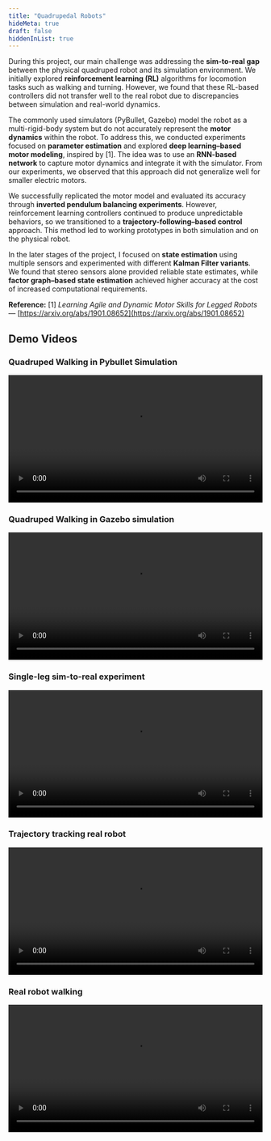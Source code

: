 ```yaml
---
title: "Quadrupedal Robots"
hideMeta: true
draft: false
hiddenInList: true
---
```


During this project, our main challenge was addressing the **sim-to-real gap** between the physical quadruped robot and its simulation environment. We initially explored **reinforcement learning (RL)** algorithms for locomotion tasks such as walking and turning. However, we found that these RL-based controllers did not transfer well to the real robot due to discrepancies between simulation and real-world dynamics.

The commonly used simulators (PyBullet, Gazebo) model the robot as a multi-rigid-body system but do not accurately represent the **motor dynamics** within the robot. To address this, we conducted experiments focused on **parameter estimation** and explored **deep learning–based motor modeling**, inspired by [1]. The idea was to use an **RNN-based network** to capture motor dynamics and integrate it with the simulator. From our experiments, we observed that this approach did not generalize well for smaller electric motors.

We successfully replicated the motor model and evaluated its accuracy through **inverted pendulum balancing experiments**. However, reinforcement learning controllers continued to produce unpredictable behaviors, so we transitioned to a **trajectory-following–based control** approach. This method led to working prototypes in both simulation and on the physical robot.

In the later stages of the project, I focused on **state estimation** using multiple sensors and experimented with different **Kalman Filter variants**. We found that stereo sensors alone provided reliable state estimates, while **factor graph–based state estimation** achieved higher accuracy at the cost of increased computational requirements.


**Reference:**
[1] _Learning Agile and Dynamic Motor Skills for Legged Robots_ — [https://arxiv.org/abs/1901.08652](https://arxiv.org/abs/1901.08652)

## Demo Videos

### Quadruped Walking in Pybullet Simulation
<video width="100%" style="max-height: 400px; object-fit: contain;" controls>
  <source src="https://r2.eshafeeqe.space/works/ak/akr_with_mm_output.mp4" type="video/mp4">
  Your browser does not support the video tag.
</video>

### Quadruped Walking in Gazebo simulation
<video width="100%" style="max-height: 400px; object-fit: contain;" controls>
  <source src="https://r2.eshafeeqe.space/works/ak/AQN2iHqg2bEelt2k2QzbTEqTO9ooRBD4hY0oeqBeyQbI4RK_IwWmpsUCtRuvfQTgN-79hGwZomiFnSwG6ZP42_7NLPx12duZy-JH5CT3lXGe3YCBKOZGEi4L6YJupw.mp4" type="video/mp4">
  Your browser does not support the video tag.
</video>

### Single-leg sim-to-real experiment
<video width="100%" style="max-height: 400px; object-fit: contain;" controls>
  <source src="https://r2.eshafeeqe.space/works/ak/AQN1NV7ZpeYa-7L6W9pBpACLYgYMHXu_1krY1CvmCsHp50g44er4_s04BC8gKpQjlNWvbyKnir-ux8Iie4vvmTwdvzrR6-T9ogrTUkJ4UzRWE7gkB0vhlFJ5zKfvNA.mp4" type="video/mp4">
  Your browser does not support the video tag.
</video>

### Trajectory tracking real robot
<video width="100%" style="max-height: 400px; object-fit: contain;" controls>
  <source src="https://r2.eshafeeqe.space/works/ak/310487724_6130519273642797_3561071300938507044_n.mp4" type="video/mp4">
  Your browser does not support the video tag.
</video>

### Real robot walking
<video width="100%" style="max-height: 400px; object-fit: contain;" controls>
  <source src="https://r2.eshafeeqe.space/works/ak/312137181_5643376042423450_501520876576457775_n.mp4" type="video/mp4">
  Your browser does not support the video tag.
</video>
